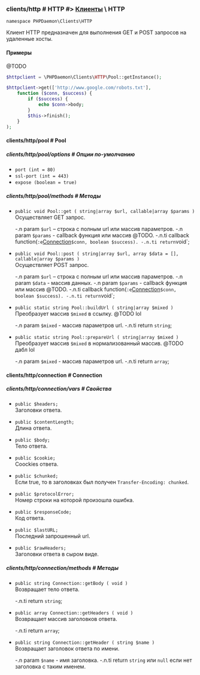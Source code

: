 ### clients/http # HTTP #> [Клиенты](#clients) \ HTTP

`namespace PHPDaemon\Clients\HTTP`

Клиент HTTP предназначен для выполнения GET и POST запросов на удаленные хосты.

#### Примеры

@TODO

```php
$httpclient = \PHPDaemon\Clients\HTTP\Pool::getInstance();

$httpclient->get(['http://www.google.com/robots.txt'],
	function ($conn, $success) {
		if ($success) {
			echo $conn->body;
		}
		$this->finish();
	}
);
```

#### clients/http/pool # Pool

##### clients/http/pool/options # Опции по-умолчанию

 - `port (int = 80)`
 - `ssl-port (int = 443)`
 - `expose (boolean = true)`

##### clients/http/pool/methods # Методы

 - `public void Pool::get ( string|array $url, callable|array $params )`  
 Осуществляет GET запрос.

   -.n param `$url` – строка c полным url или массив параметров.
   -.n param `$params` - callback функция или массив @TODO.
   -.n.ti callback function(`:e`[Connection](#clients/http/connection)` $conn, boolean $success).
   -.n.ti return `void`;

 - `public void Pool::post ( string|array $url, array $data = [], callable|array $params )`  
 Осуществляет POST запрос.

   -.n param `$url` – строка c полным url или массив параметров.
   -.n param `$data` - массив данных.
   -.n param `$params` - callback функция или массив @TODO.
   -.n.ti callback function(`:e`[Connection](#clients/http/connection)` $conn, boolean $success).
   -.n.ti return `void`;

 - `public static string Pool::buildUrl ( string|array $mixed )`  
 Преобразует массив `$mixed` в ссылку. @TODO lol

   -.n param `$mixed` - массив параметров url.
   -.n.ti return `string`;

 - `public static string Pool::prepareUrl ( string|array $mixed )`  
 Преобразует массив `$mixed` в нормализованный массив. @TODO дабл lol

   -.n param `$mixed` - массив параметров url.
   -.n.ti return `array`;

#### clients/http/connection # Connection

##### clients/http/connection/vars # Свойства

 - `public $headers;`  
 Заголовки ответа.

 - `public $contentLength;`  
 Длина ответа.

 - `public $body;`  
 Тело ответа.

 - `public $cookie;`  
 Coockies ответа.

 - `public $chunked;`  
 Если true, то в заголовках был получен `Transfer-Encoding: chunked`.

 - `public $protocolError;`  
 Номер строки на которой произошла ошибка.

 - `public $responseCode;`  
 Код ответа.

 - `public $lastURL;`  
 Последний запрошенный url.

 - `public $rawHeaders;`  
 Заголовки ответа в сыром виде.

##### clients/http/connection/methods # Методы

 - `public string Connection::getBody ( void )`  
 Возвращает тело ответа.

   -.n.ti return `string`;

 - `public array Connection::getHeaders ( void )`  
 Возвращает массив заголовков ответа.

   -.n.ti return `array`;

 - `public string Connection::getHeader ( string $name )`  
 Возвращает заголовок ответа по имени.

   -.n param `$name` - имя заголовка.
   -.n.ti return `string` или `null` если нет заголовка с таким именем.